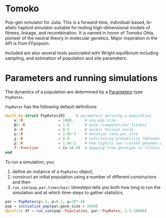 # Tomoko

Pop-gen simulator for Julia.  This is a forward-time, individual-based, bi-allelic haploid simulator suitable for testing high-dimensional models of fitness, linkage, and recombination. It is named in honor of Tomoko Ohta, pioneer of the neutral theory in molecular genetics. Major inspiration in the API is from FFpopsim.

Included are also several tools associated with Wright equilibrium including sampling, and estimation of population and site parameters.

# Parameters and running simulations
The dynamics of a population are determined by a [Parameters](https://github.com/mauro3/Parameters.jl) type `PopRates`.

`PopRates` has the following default definitions

```julia
@with_kw struct PopRates{R}		# parameters defining a population
	κ::R 				= 1000.		# avg pop size
	β0::R 				= 1.0		# base (competetive) fitness  
	σ::R 				= 0.5 		# excess Poisson noise
	μ::R 				= 1.0e-3	# mutation rate per site
    χ::R				= 0.0		# outcrossing probability (between 0 and one), 
	ρ::R 				= 1.0e-2	# how tightly two crossed genomes get wound together (# of crosses per nucleotide)
	f::Function 		= (x->0.0)	# mapping from genotype to fitness (increased birth + competion)
end
```

To run a simulation, you 
1. define an instance of a `PopRates` object, 
2. construct an initial population using a number of different constructors and then 
3. `run_sim(pop,par,timesteps)` timesteps tells you both how long to run the simulation and at which time-steps to gather statistics.



```julia
par = PopRates(χ=.2, ρ=0.1, μ=10^-4)
pop = initialize_pop(par,gene_size = 2048)
@profile df = run_sim(pop::Population, par::PopRates, 1:5:10000)
```

